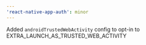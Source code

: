 ```yaml
---
'react-native-app-auth': minor
---
```


Added `androidTrustedWebActivity` config to opt-in to EXTRA_LAUNCH_AS_TRUSTED_WEB_ACTIVITY
